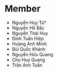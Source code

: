 # Member

+ Nguyễn Huy Tú*
+ Nguyễn Hồ Bắc 
+ Nguyễn Thái Huy
+ Đinh Tuấn Hiệp
+ Hoàng Anh Minh
+ Bùi Quốc Khánh
+ Nguyễn Hữu Quang
+ Chu Huy Quang
+ Trần Anh Tuấn
